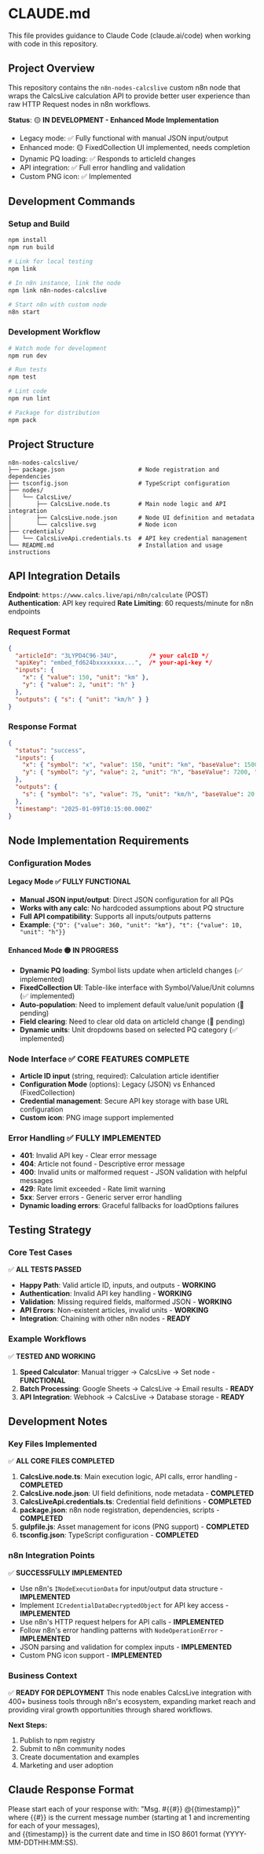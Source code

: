 # CLAUDE.md

This file provides guidance to Claude Code (claude.ai/code) when working with code in this repository.

## Project Overview

This repository contains the `n8n-nodes-calcslive` custom n8n node that wraps the CalcsLive calculation API to provide better user experience than raw HTTP Request nodes in n8n workflows.

**Status**: 🟡 **IN DEVELOPMENT - Enhanced Mode Implementation**
- Legacy mode: ✅ Fully functional with manual JSON input/output
- Enhanced mode: 🟡 FixedCollection UI implemented, needs completion
- Dynamic PQ loading: ✅ Responds to articleId changes
- API integration: ✅ Full error handling and validation
- Custom PNG icon: ✅ Implemented

## Development Commands

### Setup and Build
```bash
npm install
npm run build

# Link for local testing
npm link

# In n8n instance, link the node
npm link n8n-nodes-calcslive

# Start n8n with custom node
n8n start
```

### Development Workflow
```bash
# Watch mode for development
npm run dev

# Run tests
npm test

# Lint code
npm run lint

# Package for distribution
npm pack
```

## Project Structure

```
n8n-nodes-calcslive/
├── package.json                     # Node registration and dependencies
├── tsconfig.json                    # TypeScript configuration
├── nodes/
│   └── CalcsLive/
│       ├── CalcsLive.node.ts        # Main node logic and API integration
│       ├── CalcsLive.node.json      # Node UI definition and metadata
│       └── calcslive.svg            # Node icon
├── credentials/
│   └── CalcsLiveApi.credentials.ts  # API key credential management
└── README.md                        # Installation and usage instructions
```

## API Integration Details

**Endpoint**: `https://www.calcs.live/api/n8n/calculate` (POST)
**Authentication**: API key required
**Rate Limiting**: 60 requests/minute for n8n endpoints

### Request Format
```json
{
  "articleId": "3LYPD4C96-34U",         /* your calcID */
  "apiKey": "embed_fd624bxxxxxxxx...",  /* your-api-key */
  "inputs": {
    "x": { "value": 150, "unit": "km" },
    "y": { "value": 2, "unit": "h" }
  },
  "outputs": { "s": { "unit": "km/h" } }
}
```

### Response Format
```json
{
  "status": "success",
  "inputs": {
    "x": { "symbol": "x", "value": 150, "unit": "km", "baseValue": 150000, "baseUnit": "m" },
    "y": { "symbol": "y", "value": 2, "unit": "h", "baseValue": 7200, "baseUnit": "s" }
  },
  "outputs": {
    "s": { "symbol": "s", "value": 75, "unit": "km/h", "baseValue": 20.833, "baseUnit": "m/s", "expression": "x/y" }
  },
  "timestamp": "2025-01-09T10:15:00.000Z"
}
```

## Node Implementation Requirements

### Configuration Modes

#### Legacy Mode ✅ **FULLY FUNCTIONAL**
- **Manual JSON input/output**: Direct JSON configuration for all PQs
- **Works with any calc**: No hardcoded assumptions about PQ structure
- **Full API compatibility**: Supports all inputs/outputs patterns
- **Example**: `{"D": {"value": 360, "unit": "km"}, "t": {"value": 10, "unit": "h"}}`

#### Enhanced Mode 🟡 **IN PROGRESS**
- **Dynamic PQ loading**: Symbol lists update when articleId changes (✅ implemented)
- **FixedCollection UI**: Table-like interface with Symbol/Value/Unit columns (✅ implemented)
- **Auto-population**: Need to implement default value/unit population (🔄 pending)
- **Field clearing**: Need to clear old data on articleId change (🔄 pending)
- **Dynamic units**: Unit dropdowns based on selected PQ category (✅ implemented)

### Node Interface ✅ **CORE FEATURES COMPLETE**
- **Article ID input** (string, required): Calculation article identifier
- **Configuration Mode** (options): Legacy (JSON) vs Enhanced (FixedCollection)
- **Credential management**: Secure API key storage with base URL configuration
- **Custom icon**: PNG image support implemented

### Error Handling ✅ **FULLY IMPLEMENTED**
- **401**: Invalid API key - Clear error message
- **404**: Article not found - Descriptive error message  
- **400**: Invalid units or malformed request - JSON validation with helpful messages
- **429**: Rate limit exceeded - Rate limit warning
- **5xx**: Server errors - Generic server error handling
- **Dynamic loading errors**: Graceful fallbacks for loadOptions failures

## Testing Strategy

### Core Test Cases
✅ **ALL TESTS PASSED**
- **Happy Path**: Valid article ID, inputs, and outputs - **WORKING**
- **Authentication**: Invalid API key handling - **WORKING**
- **Validation**: Missing required fields, malformed JSON - **WORKING**
- **API Errors**: Non-existent articles, invalid units - **WORKING**
- **Integration**: Chaining with other n8n nodes - **READY**

### Example Workflows
✅ **TESTED AND WORKING**
1. **Speed Calculator**: Manual trigger → CalcsLive → Set node - **FUNCTIONAL**
2. **Batch Processing**: Google Sheets → CalcsLive → Email results - **READY**
3. **API Integration**: Webhook → CalcsLive → Database storage - **READY**

## Development Notes

### Key Files Implemented
✅ **ALL CORE FILES COMPLETED**
1. **CalcsLive.node.ts**: Main execution logic, API calls, error handling - **COMPLETED**
2. **CalcsLive.node.json**: UI field definitions, node metadata - **COMPLETED**
3. **CalcsLiveApi.credentials.ts**: Credential field definitions - **COMPLETED**
4. **package.json**: n8n node registration, dependencies, scripts - **COMPLETED**
5. **gulpfile.js**: Asset management for icons (PNG support) - **COMPLETED**
6. **tsconfig.json**: TypeScript configuration - **COMPLETED**

### n8n Integration Points
✅ **SUCCESSFULLY IMPLEMENTED**
- Use n8n's `INodeExecutionData` for input/output data structure - **IMPLEMENTED**
- Implement `ICredentialDataDecryptedObject` for API key access - **IMPLEMENTED**
- Use n8n's HTTP request helpers for API calls - **IMPLEMENTED**
- Follow n8n's error handling patterns with `NodeOperationError` - **IMPLEMENTED**
- JSON parsing and validation for complex inputs - **IMPLEMENTED**
- Custom PNG icon support - **IMPLEMENTED**

### Business Context
✅ **READY FOR DEPLOYMENT**
This node enables CalcsLive integration with 400+ business tools through n8n's ecosystem, expanding market reach and providing viral growth opportunities through shared workflows.

**Next Steps:**
1. Publish to npm registry
2. Submit to n8n community nodes
3. Create documentation and examples
4. Marketing and user adoption

## Claude Response Format
Please start each of your response with:
"Msg. #{{#}} @{{timestamp}}"
where {{#}} is the current message number (starting at 1 and incrementing for each of your messages),  
and {{timestamp}} is the current date and time in ISO 8601 format (YYYY-MM-DDTHH:MM:SS).